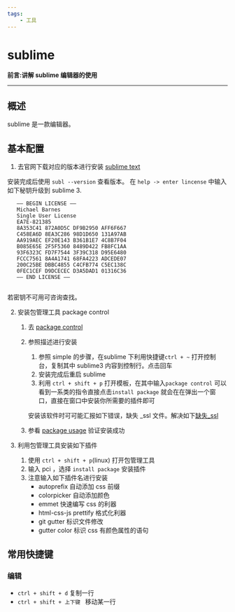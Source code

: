 ```yaml
---  
tags:  
    - 工具
---
```


# sublime

**前言:讲解 sublime 编辑器的使用**

---


## 概述
sublime 是一款编辑器。

## 基本配置
1. 去官网下载对应的版本进行安装
[sublime text](https://www.sublimetext.com/3)

安装完成后使用 `subl --version` 查看版本。
在 `help -> enter lincense` 中输入如下秘钥升级到 sublime 3.

```
   —– BEGIN LICENSE —–
   Michael Barnes
   Single User License
   EA7E-821385
   8A353C41 872A0D5C DF9B2950 AFF6F667
   C458EA6D 8EA3C286 98D1D650 131A97AB
   AA919AEC EF20E143 B361B1E7 4C8B7F04
   B085E65E 2F5F5360 8489D422 FB8FC1AA
   93F6323C FD7F7544 3F39C318 D95E6480
   FCCC7561 8A4A1741 68FA4223 ADCEDE07
   200C25BE DBBC4855 C4CFB774 C5EC138C
   0FEC1CEF D9DCECEC D3A5DAD1 01316C36
   —— END LICENSE ——
 
```

若密钥不可用可咨询查找。

2. 安装包管理工具 package control
    1. 去 [package control](https://packagecontrol.io/installation#st3)
    2. 参照描述进行安装
        1. 参照 simple 的步骤，在sublime 下利用快捷键`ctrl + ~` 打开控制台，复制其中 sublime3 内容到控制行。点击回车
        2.  安装完成后重启 sublime 
        3.  利用 `ctrl + shift + p` 打开模板，在其中输入`package control` 可以看到一系类的指令直接点击`install package` 就会在在弹出一个窗口，直接在窗口中安装你所需要的插件即可   
        
        安装该软件时可可能汇报如下错误，缺失 _ssl 文件。解决如下[缺失_ssl](https://github.com/wbond/package_control/issues/989)

    3. 参看 [package usage](https://packagecontrol.io/docs/usage) 验证安装成功
  
3.  利用包管理工具安装如下插件
    1. 使用 `ctrl + shift + p`(linux) 打开包管理工具
    2. 输入 pci ，选择 `install package` 安装插件
    3. 注意输入如下插件名进行安装
        * autoprefix      自动添加 css 前缀
        * colorpicker     自动添加颜色
        * emmet            快速编写 css 的利器
        * html-css-js prettify 格式化利器
        * git gutter       标识文件修改
        * gutter color      标识 css 有颜色属性的语句
 

## 常用快捷键
### 编辑

* `ctrl + shift + d` 复制一行
* `ctrl + shift + 上下键 ` 移动某一行 


